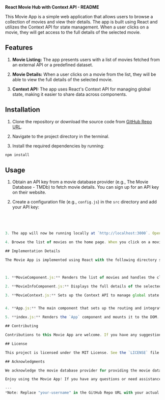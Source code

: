 **React Movie Hub with Context API - README**

This Movie App is a simple web application that allows users to browse a collection of movies and view their details. The app is built using React and utilizes the Context API for state management. When a user clicks on a movie, they will get access to the full details of the selected movie.

## Features

1. **Movie Listing:** The app presents users with a list of movies fetched from an external API or a predefined dataset.

2. **Movie Details:** When a user clicks on a movie from the list, they will be able to view the full details of the selected movie.

3. **Context API:** The app uses React's Context API for managing global state, making it easier to share data across components.

## Installation

1. Clone the repository or download the source code from [GitHub Repo URL](https://github.com/Ermaurya/movie-app/).

2. Navigate to the project directory in the terminal.

3. Install the required dependencies by running:

```bash
npm install
```

## Usage

1. Obtain an API key from a movie database provider (e.g., The Movie Database - TMDb) to fetch movie details. You can sign up for an API key on their website.

2. Create a configuration file (e.g., `config.js`) in the `src` directory and add your API key:

```javascript




3. The app will now be running locally at `http://localhost:3000`. Open your web browser and navigate to this address.

4. Browse the list of movies on the home page. When you click on a movie, you will be redirected to a page displaying its full details.

## Implementation Details

The Movie App is implemented using React with the following directory structure:



1. **MovieComponent.js:** Renders the list of movies and handles the click event when a movie is selected.

2. **MovieInfoComponent.js:** Displays the full details of the selected movie.

3. **MovieContext.js:** Sets up the Context API to manage global state, including the movie data.


4. **App.js:** The main component that sets up the routing and integrates the context provider.

5. **index.js:** Renders the `App` component and mounts it to the DOM.

## Contributing

Contributions to this Movie App are welcome. If you have any suggestions or bug fixes, please feel free to create a pull request.

## License

This project is licensed under the MIT License. See the `LICENSE` file for details.

## Acknowledgments

We acknowledge the movie database provider for providing the movie data used in this application.

Enjoy using the Movie App! If you have any questions or need assistance, feel free to contact us.

---
*Note: Replace "your-username" in the GitHub Repo URL with your actual GitHub username.*
